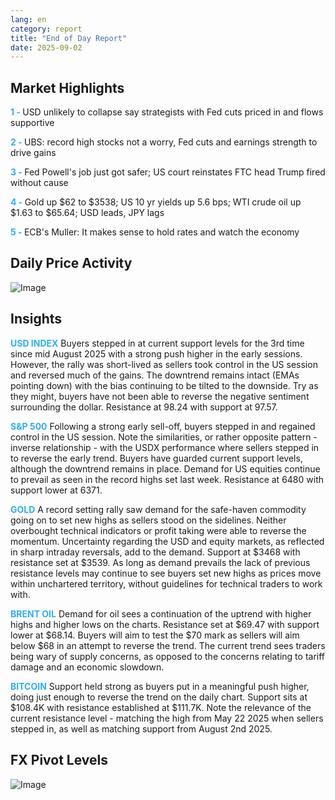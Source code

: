 ```yaml
---
lang: en
category: report
title: "End of Day Report"
date: 2025-09-02
---
```



<h2>Market Highlights</h2>
<strong style="color: #2caef7;">1 - </strong> USD unlikely to collapse say strategists with Fed cuts priced in and flows supportive


<strong style="color: #2caef7;">2 - </strong> UBS: record high stocks not a worry, Fed cuts and earnings strength to drive gains

<strong style="color: #2caef7;">3 - </strong> Fed Powell's job just got safer; US court reinstates FTC head Trump fired without cause

<strong style="color: #2caef7;">4 - </strong> Gold up $62 to $3538; US 10 yr yields up 5.6 bps; WTI crude oil up $1.63 to $65.64; USD leads, JPY lags

<strong style="color: #2caef7;">5 - </strong> ECB's Muller: It makes sense to hold rates and watch the economy



<h2>Daily Price Activity</h2>
<img src="https://markleighedu.github.io/img/Sep-2025/02-Sep-2025/price.jpg" alt="Image"/>

<h2>Insights</h2>
<strong style="color: #2caef7;">USD INDEX</strong> Buyers stepped in at current support levels for the 3rd time since mid August 2025 with a strong push higher in the early sessions. However, the rally was short-lived as sellers took control in the US session and reversed much of the gains. The downtrend remains intact (EMAs pointing down) with the bias continuing to be tilted to the downside. Try as they might, buyers have not been able to reverse the negative sentiment surrounding the dollar. Resistance at 98.24 with support at 97.57. 

<strong style="color: #2caef7;">S&P 500</strong> Following a strong early sell-off, buyers stepped in and regained control in the US session. Note the similarities, or rather opposite pattern - inverse relationship - with the USDX performance where sellers stepped in to reverse the early trend. Buyers have guarded current support levels, although the downtrend remains in place. Demand for US equities continue to prevail as seen in the record highs set last week. Resistance at 6480 with support lower at 6371.     

<strong style="color: #2caef7;">GOLD</strong> A record setting rally saw demand for the safe-haven commodity going on to set new highs as sellers stood on the sidelines. Neither overbought technical indicators or profit taking were able to reverse the momentum. Uncertainty regarding the USD and equity markets, as reflected in sharp intraday reversals, add to the demand. Support at $3468 with resistance set at $3539. As long as demand prevails the lack of previous resistance levels may continue to see buyers set new highs as prices move within unchartered territory, without guidelines for technical traders to work with.

<strong style="color: #2caef7;">BRENT OIL</strong> Demand for oil sees a continuation of the uptrend with higher highs and higher lows on the charts. Resistance set at $69.47 with support lower at $68.14. Buyers will aim to test the $70 mark as sellers will aim below $68 in an attempt to reverse the trend. The current trend sees traders being wary of supply concerns, as opposed to the concerns relating to tariff damage and an economic slowdown. 

<strong style="color: #2caef7;">BITCOIN</strong> Support held strong as buyers put in a meaningful push higher, doing just enough to reverse the trend on the daily chart. Support sits at $108.4K with resistance established at $111.7K. Note the relevance of the current resistance level - matching the high from May 22 2025 when sellers stepped in, as well as matching support from August 2nd 2025. 



<h2>FX Pivot Levels</h2>
<img src="https://markleighedu.github.io/img/Sep-2025/02-Sep-2025/pivot.jpg" alt="Image"/>
